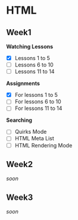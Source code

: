 # HTML

## Week1

**Watching Lessons**

- [x] Lessons 1 to 5
- [ ] Lessons 6 to 10
- [ ] Lessons 11 to 14

**Assignments**

- [x] For lessons 1 to 5
- [ ] For lessons 6 to 10
- [ ] For lessons 11 to 14

**Searching**

- [ ] Quirks Mode
- [ ] HTML Meta List
- [ ] HTML Rendering Mode

## Week2

*soon*

## Week3

*soon*

